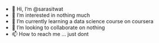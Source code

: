 - 👋 Hi, I’m @sarasitwat
- 👀 I’m interested in nothing much
- 🌱 I’m currently learning a data science course on coursera
- 💞️ I’m looking to collaborate on nothing
- 📫 How to reach me ... just dont

<!---
sarasitwat/sarasitwat is a ✨ special ✨ repository because its `README.md` (this file) appears on your GitHub profile.
You can click the Preview link to take a look at your changes.
--->
